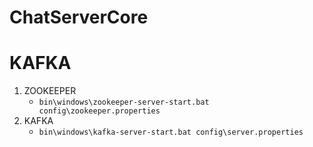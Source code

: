 # ChatServerCore

# KAFKA

1. ZOOKEEPER
   - `bin\windows\zookeeper-server-start.bat config\zookeeper.properties` 
2. KAFKA
   - `bin\windows\kafka-server-start.bat config\server.properties`
